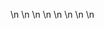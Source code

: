 

















































\n
\n
\n
\n
\n
\n
\n
\n








































































































































